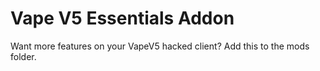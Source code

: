 # Vape V5 Essentials Addon

Want more features on your VapeV5 hacked client? Add this to the mods folder.

